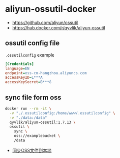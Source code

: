 # aliyun-ossutil-docker

- https://github.com/aliyun/ossutil
- https://hub.docker.com/r/qyvlik/aliyun-ossutil

## ossutil config file

`.ossutilconfig` example

```ini
[Credentials]
language=EN
endpoint=oss-cn-hangzhou.aliyuncs.com
accessKeyID=L***A
accessKeySecret=B***8
```

## sync file form oss

```bash
docker run --rm -it \
  -v "./.ossutilconfig:/home/www/.ossutilconfig" \
  -v "./data:/data"
  qyvlik/aliyun-ossutil:1.7.13 \
  ossutil \
    sync \
    oss://examplebucket \
    /data
```

- [同步OSS文件到本地](https://help.aliyun.com/document_detail/256352.html)
